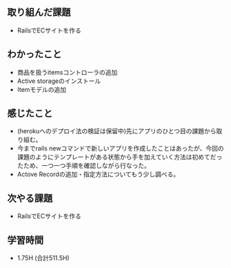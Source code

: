 ## 取り組んだ課題
- RailsでECサイトを作る
  
## わかったこと
- 商品を扱うitemsコントローラの追加
- Active storageのインストール
- Itemモデルの追加
  
## 感じたこと  
- (herokuへのデプロイ法の検証は保留中)先にアプリのひとつ目の課題から取り組む。
- 今までrails newコマンドで新しいアプリを作成したことはあったが、今回の課題のようにテンプレートがある状態から手を加えていく方法は初めてだったため、一つ一つ手順を確認しながら行なった。
- Actove Recordの追加・指定方法についてもう少し調べる。  
  
## 次やる課題  
- RailsでECサイトを作る
  
## 学習時間  
- 1.75H (合計511.5H)
